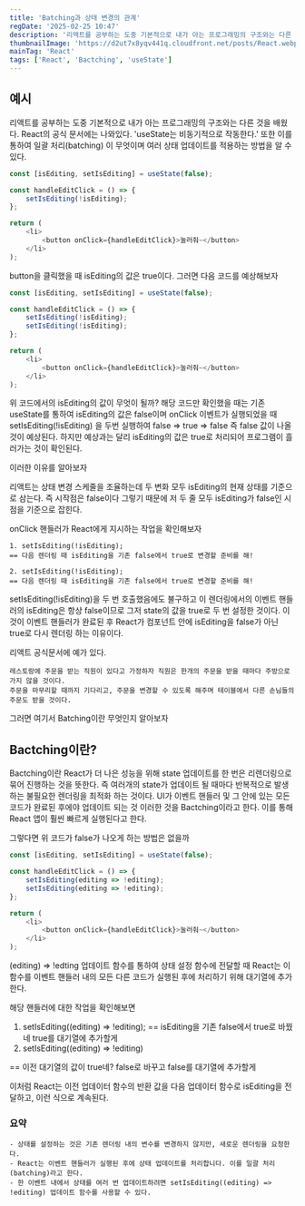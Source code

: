 ```yaml
---
title: 'Batching과 상태 변경의 관계'
regDate: '2025-02-25 10:47'
description: '리액트를 공부하는 도중 기본적으로 내가 아는 프로그래밍의 구조와는 다른 것을 배웠다. React의 공식 문서에는 나와있다. useState는 비동기적으로 작동한다. 또한 이를 통하여 일괄 처리(batching) 이 무엇이며 여러 상태 업데이트를 적용하는 방법을 알 수 있다. 이를 통해 Batching과 상태 변경의 관계에 대해 알아보자'
thumbnailImage: 'https://d2ut7x8yqv441q.cloudfront.net/posts/React.webp'
mainTag: 'React'
tags: ['React', 'Bactching', 'useState']
---
```


## 예시

리액트를 공부하는 도중 기본적으로 내가 아는 프로그래밍의 구조와는 다른 것을 배웠다. React의 공식 문서에는 나와있다. 'useState는 비동기적으로 작동한다.' 또한 이를 통하여 일괄 처리(batching) 이 무엇이며 여러 상태 업데이트를 적용하는 방법을 알 수 있다.

```js
const [isEditing, setIsEditing] = useState(false);

const handleEditClick = () => {
	setIsEditing(!isEditing);
};

return (
	<li>
		<button onClick={handleEditClick}>눌러줘~</button>
	</li>
);
```

button을 클릭했을 때 isEditing의 값은 true이다.
그러면 다음 코드를 예상해보자

```js
const [isEditing, setIsEditing] = useState(false);

const handleEditClick = () => {
	setIsEditing(!isEditing);
	setIsEditing(!isEditing);
};

return (
	<li>
		<button onClick={handleEditClick}>눌러줘~</button>
	</li>
);
```

위 코드에서의 isEditing의 값이 무엇이 될까?
해당 코드만 확인했을 때는 기존 useState를 통하여 isEditing의 값은 false이며 onClick 이벤트가 실행되었을 때 setIsEditing(!isEditing) 을 두번 실행하여
false => true => false 즉 false 값이 나올 것이 예상된다.
하지만 예상과는 달리 isEditing의 값은 true로 처리되어 프로그램이 흘러가는 것이 확인된다.

이러한 이유를 알아보자

리액트는 상태 변경 스케줄을 조율하는데 두 변화 모두 isEditing의 현재 상태를 기준으로 삼는다. 즉 시작점은 false이다 그렇기 때문에 저 두 줄 모두 isEditing가 false인 시점을 기준으로 잡힌다.

onClick 핸들러가 React에게 지시하는 작업을 확인해보자

```list
1. setIsEditing(!isEditing);
== 다음 렌더링 때 isEditing을 기존 false에서 true로 변경할 준비를 해!

2. setIsEditing(!isEditing);
== 다음 렌더링 때 isEditing을 기존 false에서 true로 변경할 준비를 해!
```

setIsEditing(!isEditing)을 두 번 호출했음에도 불구하고 이 렌더링에서의 이벤트 핸들러의 isEditing은 항상 false이므로 그저 state의 값을 true로 두 번 설정한 것이다. 이것이 이벤트 핸들러가 완료된 후 React가 컴포넌트 안에 isEditing을 false가 아닌 true로 다시 렌더링 하는 이유이다.

리액트 공식문서에 예가 있다.

```list
레스토랑에 주문을 받는 직원이 있다고 가정하자 직원은 한개의 주문을 받을 때마다 주방으로 가지 않을 것이다.
주문을 마무리할 때까지 기다리고, 주문을 변경할 수 있도록 해주며 테이블에서 다른 손님들의 주문도 받을 것이다.
```

그러면 여기서 Batching이란 무엇인지 알아보자

## Bactching이란?

Bactching이란 React가 더 나은 성능을 위해 state 업데이트를 한 번은 리렌더링으로 묶어 진행하는 것을 뜻한다.
즉 여러개의 state가 업데이트 될 때마다 반복적으로 발생하는 불필요한 렌더링을 최적화 하는 것이다.
UI가 이벤트 핸들러 및 그 안에 있는 모든 코드가 완료된 후에야 업데이트 되는 것 이러한 것을 Bactching이라고 한다. 이를 통해 React 앱이 훨씬 빠르게 실행된다고 한다.

그렇다면 위 코드가 false가 나오게 하는 방법은 없을까

```js
const [isEditing, setIsEditing] = useState(false);

const handleEditClick = () => {
	setIsEditing(editing => !editing);
	setIsEditing(editing => !editing);
};

return (
	<li>
		<button onClick={handleEditClick}>눌러줘~</button>
	</li>
);
```

(editing) => !edting 업데이트 함수를 통하여 상태 설정 함수에 전달할 때 React는 이 함수를 이벤트 핸들러 내의 모든 다른 코드가 실행된 후에 처리하기 위해 대기열에 추가한다.

해당 핸들러에 대한 작업을 확인해보면

1. setIsEditing((editing) => !editing);
   == isEditing을 기존 false에서 true로 바꿨네 true를 대기열에 추가할게
2. setIsEditing((editing) => !editing)

== 이전 대기열의 값이 true네? false로 바꾸고 false를 대기열에 추가할게

이처럼 React는 이전 업데이터 함수의 반환 값을 다음 업데이터 함수로 isEditing을 전달하고, 이런 식으로 계속된다.

### 요약

```list
- 상태를 설정하는 것은 기존 렌더링 내의 변수를 변경하지 않지만, 새로운 렌더링을 요청한다.
- React는 이벤트 핸들러가 실행된 후에 상태 업데이트를 처리합니다. 이를 일괄 처리(batching)라고 한다.
- 한 이벤트 내에서 상태를 여러 번 업데이트하려면 setIsEditing((editing) => !editing) 업데이트 함수를 사용할 수 있다.
```
